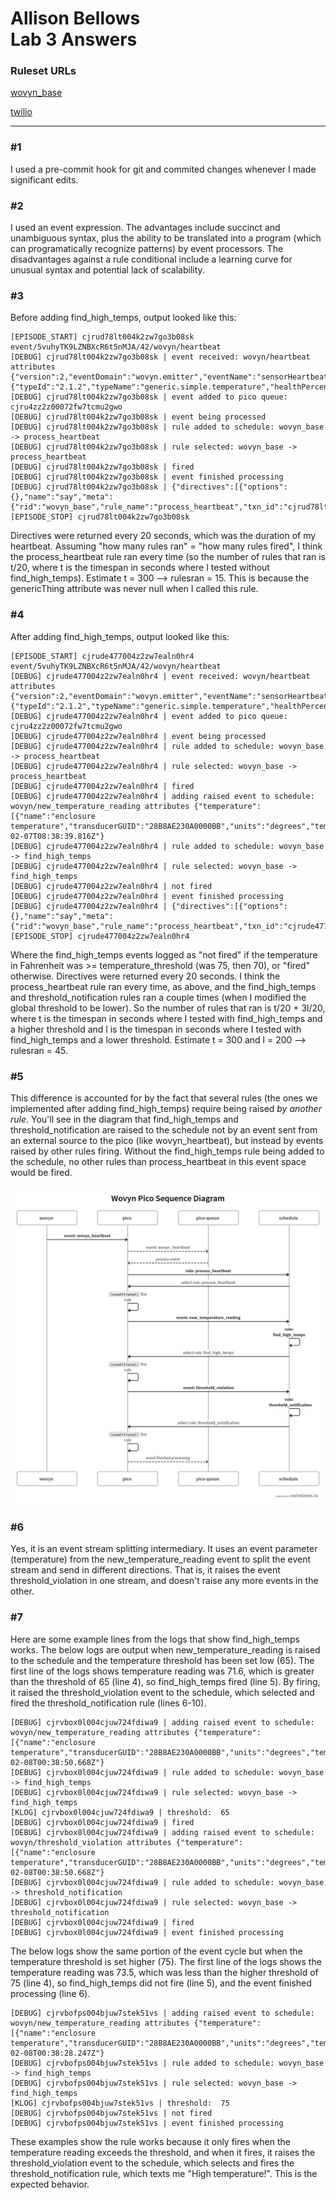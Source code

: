# Allison Bellows </br> Lab 3 Answers

### Ruleset URLs

[wovyn_base](https://raw.githubusercontent.com/albellows/reimagined-guacamole/master/lab3/wovyn_base.krl) 

[twilio](https://raw.githubusercontent.com/albellows/reimagined-guacamole/master/lab3/twilio.krl)

---

### #1

I used a pre-commit hook for git and commited changes whenever I made significant edits.

### #2

I used an event expression.  The advantages include succinct and unambiguous syntax, plus the ability to be translated into a program (which can programatically recognize patterns) by event processors.  The disadvantages against a rule conditional include a learning curve for unusual syntax and potential lack of scalability.

### #3

Before adding find_high_temps, output looked like this:

```krl
[EPISODE_START] cjrud78lt004k2zw7go3b08sk event/5vuhyTK9LZNBXcR6t5nMJA/42/wovyn/heartbeat
[DEBUG] cjrud78lt004k2zw7go3b08sk | event received: wovyn/heartbeat attributes {"version":2,"eventDomain":"wovyn.emitter","eventName":"sensorHeartbeat","emitterGUID":"DC4F22163ECD","genericThing":{"typeId":"2.1.2","typeName":"generic.simple.temperature","healthPercent":78.89,"heartbeatSeconds":20,"d...
[DEBUG] cjrud78lt004k2zw7go3b08sk | event added to pico queue: cjru4zz2z00072fw7tcmu2gwo
[DEBUG] cjrud78lt004k2zw7go3b08sk | event being processed
[DEBUG] cjrud78lt004k2zw7go3b08sk | rule added to schedule: wovyn_base -> process_heartbeat
[DEBUG] cjrud78lt004k2zw7go3b08sk | rule selected: wovyn_base -> process_heartbeat
[DEBUG] cjrud78lt004k2zw7go3b08sk | fired
[DEBUG] cjrud78lt004k2zw7go3b08sk | event finished processing
[DEBUG] cjrud78lt004k2zw7go3b08sk | {"directives":[{"options":{},"name":"say","meta":{"rid":"wovyn_base","rule_name":"process_heartbeat","txn_id":"cjrud78lt004k2zw7go3b08sk","eid":"42"}}]}
[EPISODE_STOP] cjrud78lt004k2zw7go3b08sk
```

Directives were returned every 20 seconds, which was the duration of my heartbeat. Assuming "how many rules ran" = "how many rules fired", I think the process_heartbeat rule ran every time (so the number of rules that ran is t/20, where t is the timespan in seconds where I tested without find_high_temps).  Estimate t = 300 --> rulesran = 15.  This is because the genericThing attribute was never null when I called this rule.


### #4

After adding find_high_temps, output looked like this:

```krl
[EPISODE_START] cjrude477004z2zw7ealn0hr4 event/5vuhyTK9LZNBXcR6t5nMJA/42/wovyn/heartbeat
[DEBUG] cjrude477004z2zw7ealn0hr4 | event received: wovyn/heartbeat attributes {"version":2,"eventDomain":"wovyn.emitter","eventName":"sensorHeartbeat","emitterGUID":"DC4F22163ECD","genericThing":{"typeId":"2.1.2","typeName":"generic.simple.temperature","healthPercent":78.89,"heartbeatSeconds":20,"d...
[DEBUG] cjrude477004z2zw7ealn0hr4 | event added to pico queue: cjru4zz2z00072fw7tcmu2gwo
[DEBUG] cjrude477004z2zw7ealn0hr4 | event being processed
[DEBUG] cjrude477004z2zw7ealn0hr4 | rule added to schedule: wovyn_base -> process_heartbeat
[DEBUG] cjrude477004z2zw7ealn0hr4 | rule selected: wovyn_base -> process_heartbeat
[DEBUG] cjrude477004z2zw7ealn0hr4 | fired
[DEBUG] cjrude477004z2zw7ealn0hr4 | adding raised event to schedule: wovyn/new_temperature_reading attributes {"temperature":[{"name":"enclosure temperature","transducerGUID":"28B8AE230A0000BB","units":"degrees","temperatureF":73.85,"temperatureC":23.25}],"timestamp":"2019-02-07T08:38:39.816Z"}
[DEBUG] cjrude477004z2zw7ealn0hr4 | rule added to schedule: wovyn_base -> find_high_temps
[DEBUG] cjrude477004z2zw7ealn0hr4 | rule selected: wovyn_base -> find_high_temps
[DEBUG] cjrude477004z2zw7ealn0hr4 | not fired
[DEBUG] cjrude477004z2zw7ealn0hr4 | event finished processing
[DEBUG] cjrude477004z2zw7ealn0hr4 | {"directives":[{"options":{},"name":"say","meta":{"rid":"wovyn_base","rule_name":"process_heartbeat","txn_id":"cjrude477004z2zw7ealn0hr4","eid":"42"}}]}
[EPISODE_STOP] cjrude477004z2zw7ealn0hr4
```

Where the find_high_temps events logged as "not fired" if the temperature in Fahrenheit was >= temperature_threshold (was 75, then 70), or "fired" otherwise.  Directives were returned every 20 seconds.  I think the process_heartbeat rule ran every time, as above, and the find_high_temps and threshold_notification rules ran a couple times (when I modified the global threshold to be lower).  So the number of rules that ran is t/20 + 3l/20, where t is the timespan in seconds where I tested with find_high_temps and a higher threshold and l is the timespan in seconds where I tested with find_high_temps and a lower threshold.  Estimate t = 300 and l = 200 --> rulesran = 45.

### #5

This difference is accounted for by the fact that several rules (the ones we implemented after adding find_high_temps) require being raised _by another rule_.  You'll see in the diagram that find_high_temps and threshold_notification are raised to the schedule not by an event sent from an external source to the pico (like wovyn_heartbeat), but instead by events raised by other rules firing.  Without the find_high_temps rule being added to the schedule, no other rules than process_heartbeat in this event space would be fired.

![swimlanes image](swimlanes-0ab25df470916ba0a16252bbf5448397.png)


### #6

Yes, it is an event stream splitting intermediary.  It uses an event parameter (temperature) from the new_temperature_reading event  to split the event stream and send in different directions.  That is, it raises the event threshold_violation in one stream, and doesn't raise any more events in the other.

### #7

Here are some example lines from the logs that show find_high_temps works.  The below logs are output when new_temperature_reading is raised to the schedule and the temperature threshold has been set low (65).  The first line of the logs shows temperature reading was 71.6, which is greater than the threshold of 65 (line 4), so find_high_temps fired (line 5).  By firing, it raised the threshold_violation event to the schedule, which selected and fired the threshold_notification rule (lines 6-10).

```krl
[DEBUG] cjrvbox0l004cjuw724fdiwa9 | adding raised event to schedule: wovyn/new_temperature_reading attributes {"temperature":[{"name":"enclosure temperature","transducerGUID":"28B8AE230A0000BB","units":"degrees","temperatureF":72.84,"temperatureC":22.69}],"timestamp":"2019-02-08T00:38:50.668Z"}
[DEBUG] cjrvbox0l004cjuw724fdiwa9 | rule added to schedule: wovyn_base -> find_high_temps
[DEBUG] cjrvbox0l004cjuw724fdiwa9 | rule selected: wovyn_base -> find_high_temps
[KLOG] cjrvbox0l004cjuw724fdiwa9 | threshold:  65
[DEBUG] cjrvbox0l004cjuw724fdiwa9 | fired
[DEBUG] cjrvbox0l004cjuw724fdiwa9 | adding raised event to schedule: wovyn/threshold_violation attributes {"temperature":[{"name":"enclosure temperature","transducerGUID":"28B8AE230A0000BB","units":"degrees","temperatureF":72.84,"temperatureC":22.69}],"timestamp":"2019-02-08T00:38:50.668Z"}
[DEBUG] cjrvbox0l004cjuw724fdiwa9 | rule added to schedule: wovyn_base -> threshold_notification
[DEBUG] cjrvbox0l004cjuw724fdiwa9 | rule selected: wovyn_base -> threshold_notification
[DEBUG] cjrvbox0l004cjuw724fdiwa9 | fired
[DEBUG] cjrvbox0l004cjuw724fdiwa9 | event finished processing
```

The below logs show the same portion of the event cycle but when the temperature threshold is set higher (75).  The first line of the logs shows the temperature reading was 73.5, which was less than the higher threshold of 75 (line 4), so find_high_temps did not fire (line 5), and the event finished processing (line 6).

```krl
[DEBUG] cjrvbofps004bjuw7stek51vs | adding raised event to schedule: wovyn/new_temperature_reading attributes {"temperature":[{"name":"enclosure temperature","transducerGUID":"28B8AE230A0000BB","units":"degrees","temperatureF":72.84,"temperatureC":22.69}],"timestamp":"2019-02-08T00:38:28.247Z"}
[DEBUG] cjrvbofps004bjuw7stek51vs | rule added to schedule: wovyn_base -> find_high_temps
[DEBUG] cjrvbofps004bjuw7stek51vs | rule selected: wovyn_base -> find_high_temps
[KLOG] cjrvbofps004bjuw7stek51vs | threshold:  75
[DEBUG] cjrvbofps004bjuw7stek51vs | not fired
[DEBUG] cjrvbofps004bjuw7stek51vs | event finished processing
```

These examples show the rule works because it only fires when the temperature reading exceeds the threshold, and when it fires, it raises the threshold_violation event to the schedule, which selects and fires the threshold_notification rule, which texts me "High temperature!".  This is the expected behavior.